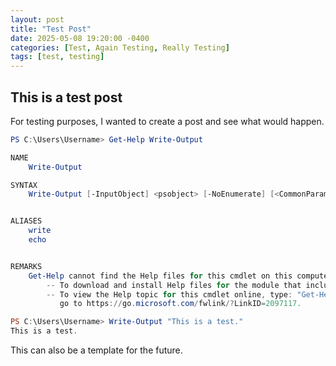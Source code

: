 ```yaml
---
layout: post
title: "Test Post"
date: 2025-05-08 19:20:00 -0400
categories: [Test, Again Testing, Really Testing]
tags: [test, testing]
---
```


## This is a test post

For testing purposes, I wanted to create a post and see what would happen.

```powershell
PS C:\Users\Username> Get-Help Write-Output

NAME
    Write-Output

SYNTAX
    Write-Output [-InputObject] <psobject> [-NoEnumerate] [<CommonParameters>]


ALIASES
    write
    echo


REMARKS
    Get-Help cannot find the Help files for this cmdlet on this computer. It is displaying only partial help.
        -- To download and install Help files for the module that includes this cmdlet, use Update-Help.
        -- To view the Help topic for this cmdlet online, type: "Get-Help Write-Output -Online" or
           go to https://go.microsoft.com/fwlink/?LinkID=2097117.

PS C:\Users\Username> Write-Output "This is a test."
This is a test.
```

This can also be a template for the future.
